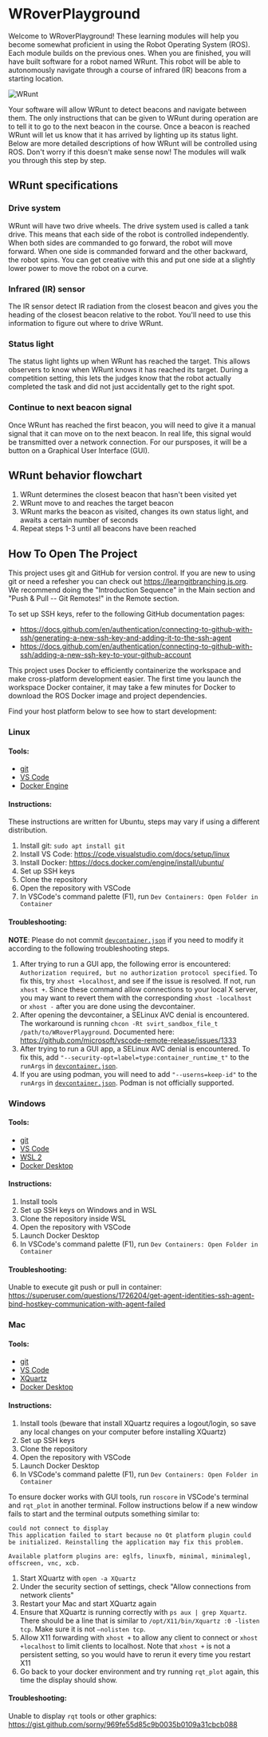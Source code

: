 # WRoverPlayground

Welcome to WRoverPlayground! These learning modules will help you become somewhat proficient in using the Robot Operating System (ROS). Each module builds on the previous ones. When you are finished, you will have built software for a robot named WRunt. This robot will be able to autonomously navigate through a course of infrared (IR) beacons from a starting location.

![WRunt](./images/robot_sim_gui.png)

Your software will allow WRunt to detect beacons and navigate between them. The only instructions that can be given to WRunt during operation are to tell it to go to the next beacon in the course. Once a beacon is reached WRunt will let us know that it has arrived by lighting up its status light. Below are more detailed descriptions of how WRunt will be controlled using ROS. Don't worry if this doesn't make sense now! The modules will walk you through this step by step.

## WRunt specifications

### Drive system

WRunt will have two drive wheels. The drive system used is called a tank drive. This means that each side of the robot is controlled independently. When both sides are commanded to go forward, the robot will move forward. When one side is commanded forward and the other backward, the robot spins. You can get creative with this and put one side at a slightly lower power to move the robot on a curve.

### Infrared (IR) sensor

The IR sensor detect IR radiation from the closest beacon and gives you the heading of the closest beacon relative to the robot. You'll need to use this information to figure out where to drive WRunt.

### Status light

The status light lights up when WRunt has reached the target. This allows observers to know when WRunt knows it has reached its target. During a competition setting, this lets the judges know that the robot actually completed the task and did not just accidentally get to the right spot.

### Continue to next beacon signal

Once WRunt has reached the first beacon, you will need to give it a manual signal that it can move on to the next beacon. In real life, this signal would be transmitted over a network connection. For our pursposes, it will be a button on a Graphical User Interface (GUI).

## WRunt behavior flowchart

1. WRunt determines the closest beacon that hasn't been visited yet
2. WRunt move to and reaches the target beacon
3. WRunt marks the beacon as visited, changes its own status light, and awaits a certain number of seconds
4. Repeat steps 1-3 until all beacons have been reached

## How To Open The Project

This project uses git and GitHub for version control.
If you are new to using git or need a refesher you can check out https://learngitbranching.js.org.
We recommend doing the "Introduction Sequence" in the Main section and "Push & Pull -- Git Remotes!" in the Remote section.

To set up SSH keys, refer to the following GitHub documentation pages:
* https://docs.github.com/en/authentication/connecting-to-github-with-ssh/generating-a-new-ssh-key-and-adding-it-to-the-ssh-agent
* https://docs.github.com/en/authentication/connecting-to-github-with-ssh/adding-a-new-ssh-key-to-your-github-account

This project uses Docker to efficiently containerize the workspace and make cross-platform development easier.
The first time you launch the workspace Docker container, it may take a few minutes for Docker to download the ROS Docker image and project dependencies.

Find your host platform below to see how to start development:

### Linux

#### Tools:

* [git](https://git-scm.com/)
* [VS Code](https://code.visualstudio.com/)
* [Docker Engine](https://docs.docker.com/engine/)

#### Instructions:

These instructions are written for Ubuntu, steps may vary if using a different distribution.

1. Install git: `sudo apt install git`
2. Install VS Code: https://code.visualstudio.com/docs/setup/linux
3. Install Docker: https://docs.docker.com/engine/install/ubuntu/
4. Set up SSH keys
5. Clone the repository
6. Open the repository with VSCode
7. In VSCode's command palette (F1), run `Dev Containers: Open Folder in Container`

#### Troubleshooting:

**NOTE**: Please do not commit [`devcontainer.json`](./.devcontainer/devcontainer.json) if you need to modify it according to the following troubleshooting steps.

1. After trying to run a GUI app, the following error is encountered: `Authorization required, but no authorization protocol specified`.
To fix this, try `xhost +localhost`, and see if the issue is resolved. If not, run `xhost +`.
Since these command allow connections to your local X server, you may want to revert them with the corresponding `xhost -localhost` or `xhost -` after you are done using the devcontainer.
2. After opening the devcontainer, a SELinux AVC denial is encountered. The workaround is running `chcon -Rt svirt_sandbox_file_t /path/to/WRoverPlayground`. Documented here: https://github.com/microsoft/vscode-remote-release/issues/1333
3. After trying to run a GUI app, a SELinux AVC denial is encountered. To fix this, add `"--security-opt=label=type:container_runtime_t"` to the `runArgs` in [`devcontainer.json`](./.devcontainer/devcontainer.json).
3. If you are using podman, you will need to add `"--userns=keep-id"`  to the `runArgs` in [`devcontainer.json`](./.devcontainer/devcontainer.json). Podman is not officially supported.

### Windows

#### Tools:

* [git](https://git-scm.com/)
* [VS Code](https://code.visualstudio.com/)
* [WSL 2](https://www.omgubuntu.co.uk/how-to-install-wsl2-on-windows-10)
* [Docker Desktop](https://www.docker.com/products/docker-desktop/)

#### Instructions:

1. Install tools
2. Set up SSH keys on Windows and in WSL
3. Clone the repository inside WSL
4. Open the repository with VSCode
5. Launch Docker Desktop
6. In VSCode's command palette (F1), run `Dev Containers: Open Folder in Container`

#### Troubleshooting:

Unable to execute git push or pull in container: https://superuser.com/questions/1726204/get-agent-identities-ssh-agent-bind-hostkey-communication-with-agent-failed

### Mac

#### Tools:

* [git](https://git-scm.com/)
* [VS Code](https://code.visualstudio.com/)
* [XQuartz](https://www.xquartz.org/)
* [Docker Desktop](https://www.docker.com/products/docker-desktop/)

#### Instructions:

1. Install tools (beware that install XQuartz requires a logout/login, so save any local changes on your computer before installing XQuartz)
2. Set up SSH keys
3. Clone the repository
4. Open the repository with VSCode
5. Launch Docker Desktop
6. In VSCode's command palette (F1), run `Dev Containers: Open Folder in Container`

To ensure docker works with GUI tools, run `roscore` in VSCode's terminal and `rqt_plot` in another terminal. Follow instructions below if a new window fails to start and the terminal outputs something similar to:
```
could not connect to display 
This application failed to start because no Qt platform plugin could be initialized. Reinstalling the application may fix this problem.

Available platform plugins are: eglfs, linuxfb, minimal, minimalegl, offscreen, vnc, xcb.
```
1. Start XQuartz with `open -a XQuartz`
2. Under the security section of settings, check "Allow connections from network clients"
3. Restart your Mac and start XQuartz again
4. Ensure that XQuartz is running correctly with `ps aux | grep Xquartz`. There should be a line that is similar to `/opt/X11/bin/Xquartz :0 -listen tcp`. Make sure it is not `–nolisten tcp`.
5. Allow X11 forwarding with `xhost +` to allow any client to connect or `xhost +localhost` to limit clients to localhost. Note that `xhost +` is not a persistent setting, so you would have to rerun it every time you restart X11
6. Go back to your docker environment and try running `rqt_plot` again, this time the display should show. 

#### Troubleshooting:

Unable to display `rqt` tools or other graphics: https://gist.github.com/sorny/969fe55d85c9b0035b0109a31cbcb088
